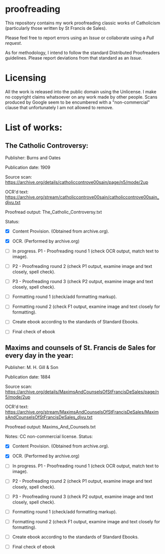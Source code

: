 # proofreading

This repository contains my work proofreading classic works of Catholicism (particularly those written by St Francis de Sales).

Please feel free to report errors using an *Issue* or collaborate using a *Pull request*.

As for methodology, I intend to follow the standard Distributed Proofreaders guidelines. Please report deviations from that standard as an *Issue*.

# Licensing

All the work is released into the public domain using the Unlicense. I make no copyright claims whatsoever on any work made by other people. 
Scans produced by Google seem to be encumbered with a "non-commercial" clause that unfortunately I am not allowed to remove.

# List of works:

## The Catholic Controversy:

Publisher: Burns and Oates

Publication date: 1909 

Source scan: https://archive.org/details/catholiccontrove00sain/page/n5/mode/2up

OCR'd text: https://archive.org/stream/catholiccontrove00sain/catholiccontrove00sain_djvu.txt

Proofread output: The_Catholic_Controversy.txt

Status:

- [x] Content Provision. (Obtained from archive.org).
- [x] OCR. (Performed by archive.org)
- [ ] In progress. P1 - Proofreading round 1 (check OCR output, match text to image).
- [ ] P2 - Proofreading round 2 (check P1 output, examine image and text closely, spell check).
- [ ] P3 - Proofreading round 3 (check P2 output, examine image and text closely, spell check).
- [ ] Formatting round 1 (check/add formatting markup).
- [ ] Formatting round 2 (check F1 output, examine image and text closely for formatting).
- [ ] Create ebook according to the standards of Standard Ebooks.
- [ ] Final check of ebook

 

## Maxims and counsels of St. Francis de Sales for every day in the year:

Publisher: M. H. Gill & Son

Publication date: 1884 

Source scan: https://archive.org/details/MaximsAndCounselsOfStFrancisDeSales/page/n5/mode/2up 

OCR'd text: https://archive.org/stream/MaximsAndCounselsOfStFrancisDeSales/MaximsAndCounselsOfStFrancisDeSales_djvu.txt 

Proofread output: Maxims_And_Counsels.txt

Notes: CC non-commercial license.
Status:

- [x] Content Provision. (Obtained from archive.org).
- [x] OCR. (Performed by archive.org)
- [ ] In progress. P1 - Proofreading round 1 (check OCR output, match text to image).
- [ ] P2 - Proofreading round 2 (check P1 output, examine image and text closely, spell check).
- [ ] P3 - Proofreading round 3 (check P2 output, examine image and text closely, spell check).
- [ ] Formatting round 1 (check/add formatting markup).
- [ ] Formatting round 2 (check F1 output, examine image and text closely for formatting).
- [ ] Create ebook according to the standards of Standard Ebooks.
- [ ] Final check of ebook
 
